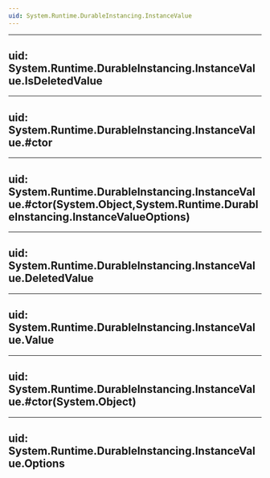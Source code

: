 ```yaml
---
uid: System.Runtime.DurableInstancing.InstanceValue
---
```


---
uid: System.Runtime.DurableInstancing.InstanceValue.IsDeletedValue
---

---
uid: System.Runtime.DurableInstancing.InstanceValue.#ctor
---

---
uid: System.Runtime.DurableInstancing.InstanceValue.#ctor(System.Object,System.Runtime.DurableInstancing.InstanceValueOptions)
---

---
uid: System.Runtime.DurableInstancing.InstanceValue.DeletedValue
---

---
uid: System.Runtime.DurableInstancing.InstanceValue.Value
---

---
uid: System.Runtime.DurableInstancing.InstanceValue.#ctor(System.Object)
---

---
uid: System.Runtime.DurableInstancing.InstanceValue.Options
---
